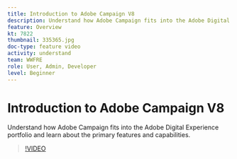 ```yaml
---
title: Introduction to Adobe Campaign V8
description: Understand how Adobe Campaign fits into the Adobe Digital Experience portfolio and learn about the primary features and capabilities.
feature: Overview
kt: 7822
thumbnail: 335365.jpg
doc-type: feature video
activity: understand
team: WWFRE
role: User, Admin, Developer
level: Beginner
---
```

# Introduction to Adobe Campaign V8

Understand how Adobe Campaign fits into the Adobe Digital Experience portfolio and learn about the primary features and capabilities.

>[!VIDEO](https://video.tv.adobe.com/v/335365?quality=12)
